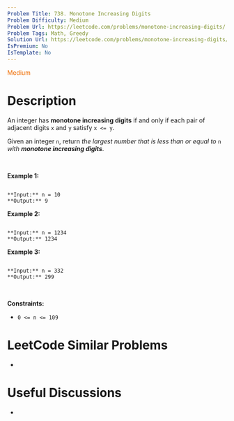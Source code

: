 ```yaml
---
Problem Title: 738. Monotone Increasing Digits
Problem Difficulty: Medium
Problem Url: https://leetcode.com/problems/monotone-increasing-digits/
Problem Tags: Math, Greedy
Solution Url: https://leetcode.com/problems/monotone-increasing-digits/solution/
IsPremium: No
IsTemplate: No
---
```


<span style="color: rgb(239, 108, 0);">Medium</span>

# Description

An integer has **monotone increasing digits** if and only if each pair of adjacent digits `x` and `y` satisfy `x <= y`.


Given an integer `n`, return *the largest number that is less than or equal to* `n` *with **monotone increasing digits***.


 


**Example 1:**



```

**Input:** n = 10
**Output:** 9

```

**Example 2:**



```

**Input:** n = 1234
**Output:** 1234

```

**Example 3:**



```

**Input:** n = 332
**Output:** 299

```

 


**Constraints:**


* `0 <= n <= 109`




# LeetCode Similar Problems

- []()

# Useful Discussions

- []()
